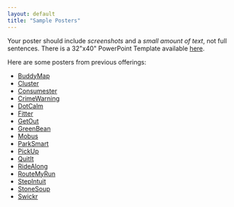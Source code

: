 ```yaml
---
layout: default
title: "Sample Posters"
---
```


Your poster should include _screenshots_ and a _small amount of text_, not full
sentences. There is a 32"x40" PowerPoint Template available [here](sample-poster.ppt).

Here are some posters from previous offerings:

* [BuddyMap](BuddyMap.pdf)
* [Cluster](Cluster.pdf)
* [Consumester](Consumester.pdf)
* [CrimeWarning](CrimeWarning.pdf)
* [DotCalm](DotCalm.pdf)
* [Fitter](Fitter.pdf)
* [GetOut](GetOut.pdf)
* [GreenBean](GreenBean.pdf)
* [Mobus](Mobus.pdf)
* [ParkSmart](ParkSmart.pdf)
* [PickUp](PickUp.pdf)
* [QuitIt](QuitIt.pdf)
* [RideAlong](RideAlong.pdf)
* [RouteMyRun](RouteMyRun.pdf)
* [StepIntuit](StepIntuit.pdf)
* [StoneSoup](StoneSoup.pdf)
* [Swickr](Swickr.pdf)
